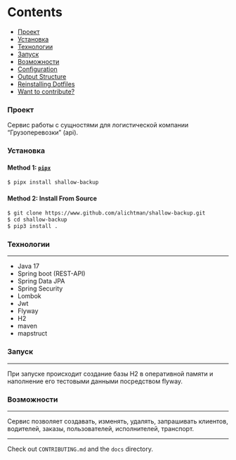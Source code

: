 Contents
========

 * [Проект](#проект)
 * [Установка](#установка)
 * [Технологии](#технологии)
 * [Запуск](#запуск)
 * [Возможности](#возможности)
 * [Configuration](#configuration)
 * [Output Structure](#output-structure)
 * [Reinstalling Dotfiles](#reinstalling-dotfiles)
 * [Want to contribute?](#want-to-contribute)

### Проект

Сервис работы с сущностями для логистической компании “Грузоперевозки” (api).

### Установка

#### Method 1: [`pipx`](https://pypi.org/project/shallow-backup/)

```bash
$ pipx install shallow-backup
```

#### Method 2: Install From Source

```bash
$ git clone https://www.github.com/alichtman/shallow-backup.git
$ cd shallow-backup
$ pip3 install .
```

### Технологии
---

* Java 17
* Spring boot (REST-API)
* Spring Data JPA
* Spring Security
* Lombok
* Jwt
* Flyway
* H2
* maven
* mapstruct


### Запуск
---
При запуске происходит создание базы H2 в оперативной памяти и наполнение его тестовыми данными посредством flyway.


### Возможности
---
Сервис позволяет создавать, изменять, удалять, запрашивать клиентов, водителей, заказы, пользователей, исполнителей, транспорт.

---

Check out `CONTRIBUTING.md` and the `docs` directory.
